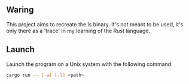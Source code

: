 ## Waring
This project aims to recreate the ls binary.
It's not meant to be used, it's only there as a 'trace' in my learning of the Rust language.

## Launch
Launch the program on a Unix system with the following command:
```bash
cargo run -- [-a] [-l] <path>
```
